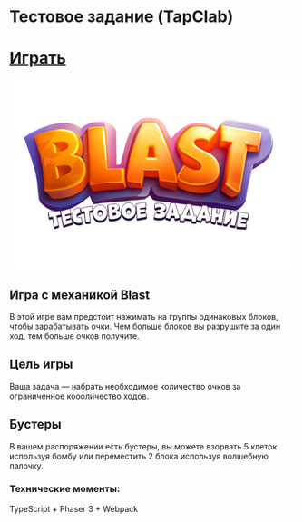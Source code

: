# Тестовое задание (TapClab)

# [Играть](https://jimgames.ru/blast/)
![Лого](./logo.jpg)

## Игра с механикой Blast
В этой игре вам предстоит нажимать на группы одинаковых блоков, чтобы зарабатывать очки. Чем больше блоков вы разрушите за один ход, тем больше очков получите.

## Цель игры
Ваша задача — набрать необходимое количество очков за ограниченное коооличество ходов.

## Бустеры
В вашем распоряжении есть бустеры, вы можете взорвать 5 клеток используя бомбу или переместить 2 блока используя волшебную палочку.
<!-- ![](https://i.yapx.ru/V6n3k.png "Blast") -->


### Технические моменты: 
TypeScript + Phaser 3 + Webpack


